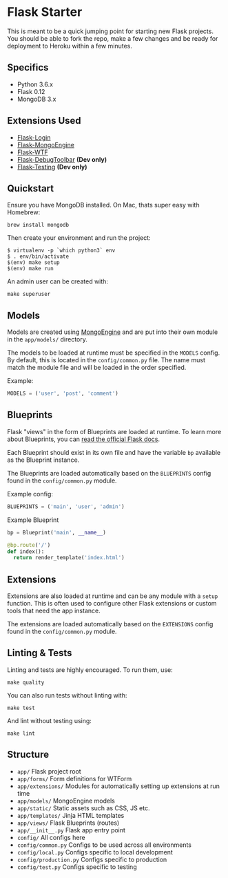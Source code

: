Flask Starter
=============
This is meant to be a quick jumping point for starting new Flask projects. You
should be able to fork the repo, make a few changes and be ready for deployment
to Heroku within a few minutes.


Specifics
---------
- Python 3.6.x
- Flask 0.12
- MongoDB 3.x


Extensions Used
---------------
- [Flask-Login](https://flask-login.readthedocs.io/en/latest/)
- [Flask-MongoEngine](http://docs.mongoengine.org/projects/flask-mongoengine/en/latest/)
- [Flask-WTF](https://flask-wtf.readthedocs.io/en/stable/)
- [Flask-DebugToolbar](https://flask-debugtoolbar.readthedocs.io/en/latest/) **(Dev only)**
- [Flask-Testing](https://pythonhosted.org/Flask-Testing/) **(Dev only)**


Quickstart
----------
Ensure you have MongoDB installed. On Mac, thats super easy with Homebrew:

```
brew install mongodb
```

Then create your environment and run the project:

```
$ virtualenv -p `which python3` env
$ . env/bin/activate
$(env) make setup
$(env) make run
```

An admin user can be created with:

```
make superuser
```


Models
------
Models are created using [MongoEngine](http://mongoengine.org) and are put into
their own module in the `app/models/` directory.

The models to be loaded at runtime must be specified in the `MODELS` config.
By default, this is located in the `config/common.py` file. The name must match
the module file and will be loaded in the order specified.

Example:

```python
MODELS = ('user', 'post', 'comment')
```


Blueprints
----------
Flask "views" in the form of Blueprints are loaded at runtime. To learn more
about Blueprints, you can [read the official Flask docs](http://flask.pocoo.org/docs/0.12/blueprints/).

Each Blueprint should exist in its own file and have the variable `bp` available
as the Blueprint instance.

The Blueprints are loaded automatically based on the `BLUEPRINTS` config found
in the `config/common.py` module.

Example config:

```python
BLUEPRINTS = ('main', 'user', 'admin')
```

Example Blueprint

```python
bp = Blueprint('main', __name__)

@bp.route('/')
def index():
  return render_template('index.html')
```


Extensions
----------
Extensions are also loaded at runtime and can be any module with a `setup`
function. This is often used to configure other Flask extensions or custom tools
that need the app instance.

The extensions are loaded automatically based on the `EXTENSIONS` config found
in the `config/common.py` module.


Linting & Tests
---------------
Linting and tests are highly encouraged. To run them, use:

```
make quality
```

You can also run tests without linting with:

```
make test
```

And lint without testing using:

```
make lint
```


Structure
---------
- `app/` Flask project root
- `app/forms/` Form definitions for WTForm
- `app/extensions/` Modules for automatically setting up extensions at run time
- `app/models/` MongoEngine models
- `app/static/` Static assets such as CSS, JS etc.
- `app/templates/` Jinja HTML templates
- `app/views/` Flask Blueprints (routes)
- `app/__init__.py` Flask app entry point
- `config/` All configs here
- `config/common.py` Configs to be used across all environments
- `config/local.py` Configs specific to local development
- `config/production.py` Configs specific to production
- `config/test.py` Configs specific to testing
